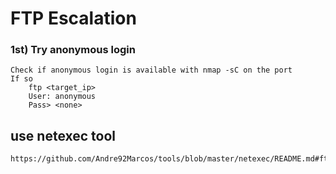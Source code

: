 # FTP Escalation

### 1st) Try anonymous login
	Check if anonymous login is available with nmap -sC on the port
	If so 
		ftp <target_ip>
		User: anonymous
		Pass> <none>


## use netexec tool

	https://github.com/Andre92Marcos/tools/blob/master/netexec/README.md#ftp
